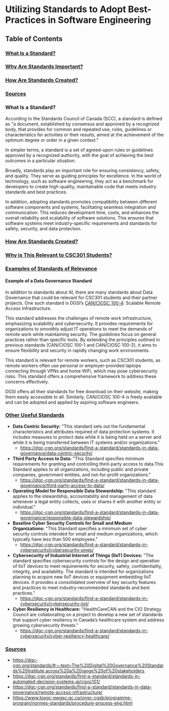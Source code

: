 # Utilizing Standards to Adopt Best-Practices in Software Engineering

## Table of Contents

### [What Is a Standard?](#what-is-a-standard-1)

### [Why Are Standards Important?](#why-are-standards-important-1)

### [How Are Standards Created?](#how-are-standards-created-1)

### [Sources](#sources-1)

### What Is a Standard?

According to the Standards Council of Canada (SCC), a standard is defined as "a document, established by consensus and approved by a recognized body, that provides for common and repeated use, rules, guidelines or characteristics for activities or their results, aimed at the achievement of the optimum degree or order in a given context."

In simpler terms, a standard is a set of agreed-upon rules or guidelines approved by a recognized authority, with the goal of achieving the best outcomes in a particular situation.

Broadly, standards play an important role for ensuring consistency, safety, and quality. They serve as guiding principles for excellence. In the world of technology, such as software engineering, they act as a benchmark for developers to create high-quality, maintainable code that meets industry standards and best practices.

In addition, adopting standards promotes compatibility between different software components and systems, facilitating seamless integration and communication. This reduces development time, costs, and enhances the overall reliability and scalability of software solutions. This ensures that software systems meet industry-specific requirements and standards for safety, security, and data protection.

### [How Are Standards Created?](#how-are-standards-created-1)

### [Why is This Relevant to CSC301 Students?](#why-is-this-relevant-to-csc301-students-1)

### [Examples of Standards of Relevance](#examples-of-standards-of-relevance-1)

#### Example of a Data Governance Standard

In addition to standards about AI, there are many standards about Data Governance that could be relevant for CSC301 students and their partner projects. One such standard is DGSI’s [CAN/CIOSC 100-4](https://dgc-cgn.org/standards/find-a-standard/standards-in-data-governance/remote-access-infrastructure/): Scalable Remote Access Infrastructure.

This standard addresses the challenges of remote work infrastructure, emphasizing scalability and cybersecurity. It provides requirements for organizations to smoothly adjust IT operations to meet the demands of remote work while maintaining security. The guidelines focus on general practices rather than specific tools. By extending the principles outlined in previous standards (CAN/CIOSC 100-1 and CAN/CIOSC 100-2), it aims to ensure flexibility and security in rapidly changing work environments.

This standard is relevant for remote workers, such as CSC301 students, as remote workers often use personal or employer-provided laptops connecting through VPNs and home WiFi, which may pose cybersecurity risks. This standard offers a comprehensive framework to address these concerns effectively.

DGSI offers all their standards for free download on their website, making them easily accessible to all. Similarly, CAN/CIOSC 100-4 is freely available and can be adopted and applied by aspiring software engineers.

### [Other Useful Standards](#other-useful-standards-1)

- **Data Centric Security:** "This standard sets out the fundamental characteristics and attributes required of data protection systems. It includes measures to protect data while it is being held on a server and while it is being transferred between IT systems and/or organizations."
  - https://dgc-cgn.org/standards/find-a-standard/standards-in-data-governance/data-centric-security/
- **Third Party Access to Data:** "This Standard specifies minimum requirements for granting and controlling third-party access to data.This Standard applies to all organizations, including public and private companies, government entities, and not-for-profit organizations."
  - https://dgc-cgn.org/standards/find-a-standard/standards-in-data-governance/third-party-access-to-data/
- **Operating Model for Responsible Data Stewardship:** "This standard applies to the stewardship, accountability and management of data whenever a legal entity collects, uses or shares it with another entity or individual."
  - https://dgc-cgn.org/standards/find-a-standard/standards-in-data-governance/responsible-data-stewardship/
- **Baseline Cyber Security Controls for Small and Medium Organizations:** "This Standard specifies a minimum set of cyber security controls intended for small and medium organizations, which typically have less than 500 employees."
  - https://dgc-cgn.org/standards/find-a-standard/standards-in-cybersecurity/cybersecurity-smes/
- **Cybersecurity of Industrial Internet of Things (IIoT) Devices:** "The standard specifies cybersecurity controls for the design and operation of IIoT devices to meet requirements for security, safety, confidentiality, integrity, and availability. The standard is intended for organizations planning to acquire new IIoT devices or equipment embedding IIoT devices. It provides a consolidated overview of key security features and practices to meet industry-recommended standards and best practices."
  - https://dgc-cgn.org/standards/find-a-standard/standards-in-cybersecurity/cybersecurity-iiot/
- **Cyber Resiliency in Healthcare:** "HealthCareCAN and the CIO Strategy Council are collaborating on a project to develop a new set of standards that support cyber resiliency in Canada’s healthcare system and address growing cybersecurity threats."
  - https://dgc-cgn.org/standards/find-a-standard/standards-in-cybersecurity/cyber-resiliency-healthcare/

### [Sources](#sources-1)

- https://dgc-cgn.org/standards/#:~:text=The%20Digital%20Governance%20Standards%20Institute,across%20a%20range%20of%20stakeholders.
- https://dgc-cgn.org/standards/find-a-standard/standards-in-automated-decision-systems-ai/cisoc101/
- https://dgc-cgn.org/standards/find-a-standard/standards-in-data-governance/remote-access-infrastructure/
- https://www.tpsgc-pwgsc.gc.ca/ongc-cgsb/programme-program/normes-standards/procedure-process-eng.html
